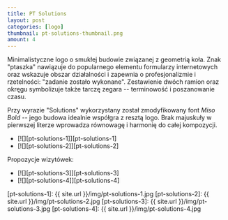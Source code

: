 ```yaml
---
title: PT Solutions
layout: post
categories: [logo]
thumbnail: pt-solutions-thumbnail.png
amount: 4
---
```


Minimalistyczne logo o smukłej budowie związanej z geometrią koła. Znak "ptaszka" nawiązuje do popularnego elementu formularzy internetowych oraz wskazuje obszar działalności i zapewnia o profesjonalizmie i rzetelności: "zadanie zostało wykonane". Zestawienie dwóch ramion oraz okręgu symbolizuje także tarczę zegara -- terminowość i poszanowanie czasu.

Przy wyrazie "Solutions" wykorzystany został zmodyfikowany font _Miso Bold_ -- jego budowa idealnie współgra z resztą logo. Brak majuskuły w pierwszej literze wprowadza równowagę i harmonię do całej kompozycji.

* [![][pt-solutions-1]][pt-solutions-1]
* [![][pt-solutions-2]][pt-solutions-2]

Propozycje wizytówek:

* [![][pt-solutions-3]][pt-solutions-3]
* [![][pt-solutions-4]][pt-solutions-4]

[pt-solutions-1]: {{ site.url }}/img/pt-solutions-1.jpg
[pt-solutions-2]: {{ site.url }}/img/pt-solutions-2.jpg
[pt-solutions-3]: {{ site.url }}/img/pt-solutions-3.jpg
[pt-solutions-4]: {{ site.url }}/img/pt-solutions-4.jpg